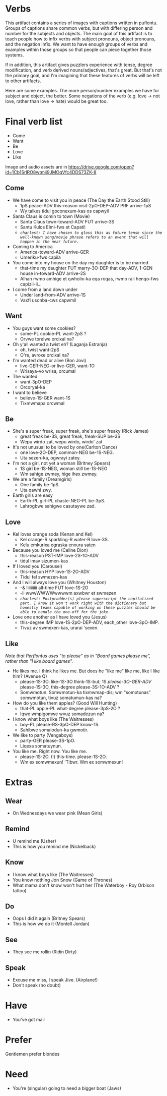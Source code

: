 # Verbs

This artifact contains a series of images with captions written in puflontu. Groups of captions share common verbs, but with differing person and number for the subjects and objects. The main goal of this artifact is to teach people how to infix verbs with subject pronouns, object pronouns, and the negation infix. We want to have enough groups of verbs and examples within those groups so that people can piece together those systems. 

If in addition, this artifact gives puzzlers experience with tense, degree modification, and verb derived nouns/adjectives, that's great. But that's not the primary goal, and I'm imagining that these features of verbs will be left to other artifacts.  

Here are some examples. The more person/number examples we have for subject and object, the better. Some negations of the verb (e.g. love -> not love, rather than love -> hate) would be great too. 

# Final verb list
* Come
* Want 
* Be
* Love
* Like

Image and audio assets are in https://drive.google.com/open?id=1Cb1SrlRO8wtmii9JMOqVfc4DDS73ZK-8

## Come
* We have come to visit you in peace (The Day the Earth Stood Still)
  * 1pS peace-ADV this-reason visit-2pO-DEP-ADV PRF arrive-1pS
  * Wy talkes tidul goconexum-kas os capwyil
* Santa Claus is comin to town (Movie)
  * Santa Claus town-toward-ADV FUT arrive-3S
  * Santu Kulos Elmi-fws et Capatil
  * *`charlest: I have chosen to gloss this as future tense since the well-known
    song/movie phrase refers to an event that will happen in the near future.`*
* Coming to America
  * America-toward-ADV arrive-GER
  * Umeriku-fws capila
* You come into my house on the day my daughter is to be married
  * that-time my daughter FUT marry-3O-DEP that day-ADV, 1-GEN house in-toward-ADV arrive-2S
  * Alhan rwmo amhige et qwholix-ka eqa roqas, rwmo rali henqo-fws capizil-li...
* I come from a land down under
  * Under land-from-ADV arrive-1S
  * Vaxfi usonba-cws capwmil

## Want
* You guys want some cookies?
  * some-PL cookie-PL want-2pS ?
  * Orvwe torelwe orcixal na? 
* Oh y'all wanted a twist eh? (Laganja Estranja)
  * oh, twist want-2pS
  * O're, avroxe orcixal na?
* I'm wanted dead or alive (Bon Jovi)
  * live-GER-NEG-or live-GER, want-1O
  * Wrisaya-vo wrisa, orcumal
* The wanted
  * want-3pO-DEP
  * Orcoryal-ka
* I want to believe
  * believe-1S-GER want-1S
  * Tixmwmapa orcwmal

## Be
* She's a super freak, super freak, she's super freaky (Rick James)
  * great freak be-3S, great freak, freak-SUP be-3S
  * Wepu wirdo zat, wepu wirdo, wirdo' zat
* It's not unusual to be loved by one(Carlton Dance)
  * one love-2O-DEP, common-NEG be-1S-NEG.
  * Uta sezen-ka, ogwrayi zatey.
* I'm not a girl, not yet a woman (Britney Spears)
  * 1S girl be-1S-NEG, woman still be-1S-NEG
  * Wm sahige zwmey, hige ihex zwmey.
* We are a family (Dreamgirls)
  * One family be-1pS.
  * Uta qawhi zwy.
* Earth girls are easy
  * Earth-PL girl-PL chaste-NEG-PL be-3pS.
  * Lahrogbwe sahigwe casutaywe zad.

## Love
* Kel loves orange soda (Kenan and Kel)
  * Kel orange-R sparkling-R water-R love-3S.
  * Kelu emkurixa egraska enxura saten
* Because you loved me (Celine Dion)
  * this-reason PST-IMP love-2S-1O-ADV
  * tidul imav sizumen-kas
* If I loved you (Carousel)
  * this-reason HYP love-1S-2O-ADV
  * Tidul fel swmezen-kas
* And I will always love you (Whitney Houston)
  * -& Iiiiiiiiii all-time FUT love-1S-2O
  * -li wwwWWWWwwwwm axwbwr et swmezen
  * *`charlest: Postprodder(s) please superscript the capitalized part. I know
    it won't work right with the dictionary but honestly teams capable of
    working on these puzzles should be able to handle the one-off for the
    joke.`*
* Love one another as I have loved you (Jesus)
  * this-degree IMP love-1S-2pO-DEP-ADV, each_other love-3pO-IMP.
  * Tivuz av swmexen-kas, urarai 'sexen.

## Like

*Note that Perflontus uses "to please" as in "Board games please me", rather than "I like board games".*

* He likes me. I think he likes me. But does he "like me" like me, like I like him? (Avenue Q)
  * please-1S-3O. like-1S-3O think-1S-but; 1S *please-3O-GER-ADV* please-1S-3O, this-degree please-3S-1O-ADV ?
  * Somwmotun. Somwmotun-ka tixmwmap-dis; wm "somotunas" somwmotun, tivuz somatumun-kas na?
* How do you like them apples? (Good Will Hunting)
  * that-PL apple-PL what-degree please-3pS-2O ?
  * Iqwe wmpigomwe wvuz somadezun na?
* I know what boys like (The Waitresses)
  * boy-PL please-RS-3pO-DEP know-1S.
  * Sahibwe somalodun-ka gwmotir.
* We like to party (Vengaboys)
  * party-GER please-3S-1pO.
  * Liqexa somatuynun.
* You like me. Right now. You like me. 
  * please-1S-2O. (!) this-time. please-1S-2O.
  * Wm ex somwmexun! 'Tibwr. Wm ex somwmexun!

# Extras

## Wear
* On Wednesdays we wear pink (Mean Girls)

## Remind
* U remind me (Usher)
* This is how you remind me (Nickelback)

## Know
* I know what boys like (The Waitresses)
* You know nothing Jon Snow (Game of Thrones)
* What mama don't know won't hurt her (The Waterboy - Roy Orbison tattoo)

## Do
* Oops I did it again (Britney Spears)
* This is how we do it (Montell Jordan)

## See
* They see me rollin (Ridin Dirty)

## Speak
* Excuse me miss, I speak Jive. (Airplane!)
* Don't speak (no doubt)

# Have
* You've got mail

# Prefer
Gentlemen prefer blondes

# Need
* You're (singular) going to need a bigger boat (Jaws)


